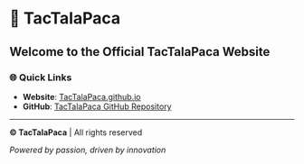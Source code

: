 # 🦙 TacTalaPaca

## Welcome to the Official TacTalaPaca Website 

### 🌐 Quick Links

- **Website**: [TacTalaPaca.github.io](https://TacTalaPaca.github.io)
- **GitHub**: [TacTalaPaca GitHub Repository](https://github.com/TacTalaPaca)

---

**© TacTalaPaca** | All rights reserved

*Powered by passion, driven by innovation*